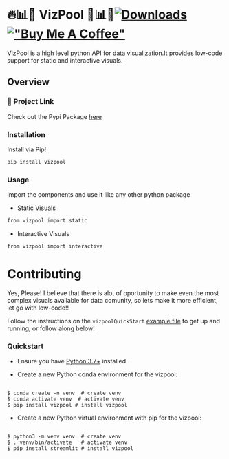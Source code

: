 
# 🔥📊📣 VizPool 📣📊🔥[![Downloads](https://pepy.tech/badge/vizpool)](https://pepy.tech/project/vizpool) [!["Buy Me A Coffee"](https://www.buymeacoffee.com/assets/img/custom_images/orange_img.png)](https://www.buymeacoffee.com/hassi34)

VizPool is a high level python API for data visualization.It provides low-code support for static and interactive visuals.

## Overview
### 🔗 Project Link
Check out the Pypi Package [here](https://pypi.org/project/vizpool/)
### Installation
Install via Pip!
```bash
pip install vizpool
```

### Usage
import the components and use it like any other python package
* Static Visuals
```bash
from vizpool import static
```
* Interactive Visuals
```bash
from vizpool import interactive
```
# Contributing
Yes, Please!  I believe that there is alot of oportunity to make even the most complex visuals available for data comunity, so lets make it more efficient, let go with low-code!!

Follow the instructions on the `vizpoolQuickStart` [example file](https://github.com/Hassi34/vizpool/blob/master/vizpoolQuickStart.ipynb) to get up and running, or follow along below!

### Quickstart

* Ensure you have [Python 3.7+](https://www.python.org/downloads/) installed.

* Create a new Python conda environment for the vizpool:

```

$ conda create -n venv  # create venv
$ conda activate venv  # activate venv
$ pip install vizpool # install vizpool
```

* Create a new Python virtual environment with pip for the vizpool:
```

$ python3 -m venv venv  # create venv
$ . venv/bin/activate   # activate venv
$ pip install streamlit # install vizpool
```

